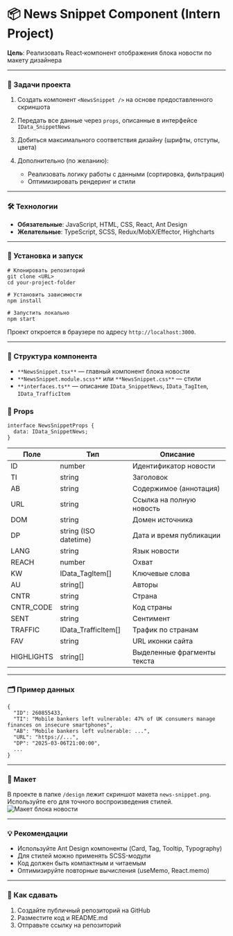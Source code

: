 # 📦 News Snippet Component (Intern Project)

**Цель**: Реализовать React‑компонент отображения блока новости по макету дизайнера

---

### 🎯 Задачи проекта

1. Создать компонент `<NewsSnippet />` на основе предоставленного скриншота
2. Передать все данные через `props`, описанные в интерфейсе `IData_SnippetNews`
3. Добиться максимального соответствия дизайну (шрифты, отступы, цвета)
4. Дополнительно (по желанию):

   - Реализовать логику работы с данными (сортировка, фильтрация)
   - Оптимизировать рендеринг и стили

---

### 🛠 Технологии

- **Обязательные**: JavaScript, HTML, CSS, React, Ant Design
- **Желательные**: TypeScript, SCSS, Redux/MobX/Effector, Highcharts

---

### 🚀 Установка и запуск

```
# Клонировать репозиторий
git clone <URL>
cd your-project-folder

# Установить зависимости
npm install

# Запустить локально
npm start
```

Проект откроется в браузере по адресу `http://localhost:3000`.

---

### 🧩 Структура компонента

- `**NewsSnippet.tsx**` — главный компонент блока новости
- `**NewsSnippet.module.scss**` или `**NewsSnippet.css**` — стили
- `**interfaces.ts**` — описание `IData_SnippetNews`, `IData_TagItem`, `IData_TrafficItem`

### 📑 Props

```
interface NewsSnippetProps {
  data: IData_SnippetNews;
}
```

| Поле       | Тип                   | Описание                    |
| ---------- | --------------------- | --------------------------- |
| ID         | number                | Идентификатор новости       |
| TI         | string                | Заголовок                   |
| AB         | string                | Содержимое (аннотация)      |
| URL        | string                | Ссылка на полную новость    |
| DOM        | string                | Домен источника             |
| DP         | string (ISO datetime) | Дата и время публикации     |
| LANG       | string                | Язык новости                |
| REACH      | number                | Охват                       |
| KW         | IData_TagItem[]       | Ключевые слова              |
| AU         | string[]              | Авторы                      |
| CNTR       | string                | Страна                      |
| CNTR_CODE  | string                | Код страны                  |
| SENT       | string                | Сентимент                   |
| TRAFFIC    | IData_TrafficItem[]   | Трафик по странам           |
| FAV        | string                | URL иконки сайта            |
| HIGHLIGHTS | string[]              | Выделенные фрагменты текста |

---

### 🗂 Пример данных

```
{
  "ID": 260855433,
  "TI": "Mobile bankers left vulnerable: 47% of UK consumers manage finances on insecure smartphones",
  "AB": "Mobile bankers left vulnerable: ...",
  "URL": "https://...",
  "DP": "2025-03-06T21:00:00",
  ...
}
```

---

### 📐 Макет

В проекте в папке `/design` лежит скриншот макета `news-snippet.png`. Используйте его для точного воспроизведения стилей.
![Макет блока новости](design/Screenshot_1.png)

---

### 💡 Рекомендации

- Используйте Ant Design компоненты (Card, Tag, Tooltip, Typography)
- Для стилей можно применять SCSS-модули
- Код должен быть компактным и читаемым
- Оптимизируйте повторные вычисления (useMemo, React.memo)

---

### 🤝 Как сдавать

1. Создайте публичный репозиторий на GitHub
2. Разместите код и README.md
3. Отправьте ссылку на репозиторий
